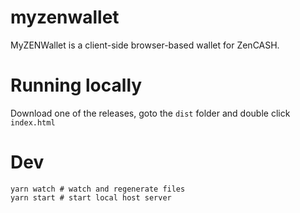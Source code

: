 # myzenwallet

MyZENWallet is a client-side browser-based wallet for ZenCASH.

# Running locally
Download one of the releases, goto the `dist` folder and double click `index.html`

# Dev
```shell
yarn watch # watch and regenerate files
yarn start # start local host server
```
